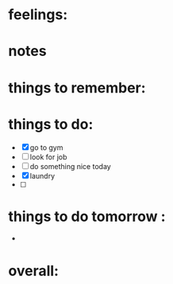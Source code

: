 # feelings:

# notes

# things to remember:

# things to do:
- [x] go to gym 
- [ ] look for job 
- [ ] do something nice today 
- [x] laundry 
- [ ] 
# things to do tomorrow :
- 
# overall:

